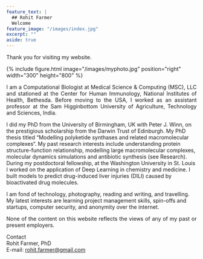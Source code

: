 ```yaml
---
feature_text: |
  ## Rohit Farmer
  Welcome
feature_image: "/images/index.jpg"
excerpt: ""
aside: true
---
```


Thank you for visiting my website.  

{% include figure.html image="/images/myphoto.jpg" position="right" width="300" height="800" %}
<p style="text-align: justify;"> 
I am a Computational Biologist at Medical Science & Computing (MSC), LLC and stationed at the Center for Human Immunology, National Institutes of Health, Bethesda. Before moving to the USA, I worked as an assistant professor at the Sam Higginbottom University of Agriculture, Technology and Sciences, India.  

I did my PhD from the University of Birmingham, UK with Peter J. Winn, on the prestigious scholarship from the Darwin Trust of Edinburgh. My PhD thesis titled “Modelling polyketide synthases and related macromolecular complexes“. My past research interests include understanding protein structure-function relationship, modelling large macromolecular complexes, molecular dynamics simulations and antibiotic synthesis (see Research). During my postdoctoral fellowship, at the Washington University in St. Louis I worked on the application of Deep Learning in chemistry and medicine. I built models to predict drug-induced liver injuries (DILI) caused by bioactivated drug molecules.  

I am fond of technology, photography, reading and writing, and travelling. My latest interests are learning project management skills, spin-offs and startups, computer security, and anonymity over the internet.  
</p>

<p style="text-align: justify;"> 
None of the content on this website reflects the views of any of my past or present employers.
</p>

Contact  
Rohit Farmer, PhD  
E-mail: [rohit.farmer@gmail.com](mailto:rohit.farmer@gmail.com)